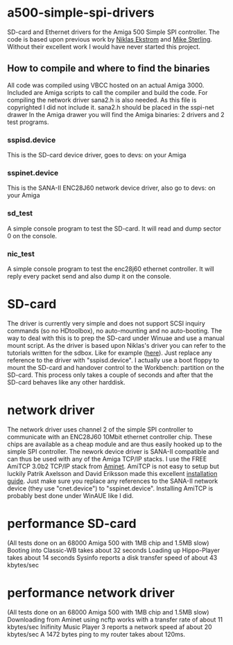 # a500-simple-spi-drivers
SD-card and Ethernet drivers for the Amiga 500 Simple SPI controller. 
The code is based upon previous work by [Niklas Ekstrom](https://github.com/niklasekstrom/amiga-par-to-spi-adapter) and [Mike Sterling](https://github.com/mikestir/k1208-drivers). Without their excellent work I would have never started this project.

## How to compile and where to find the binaries
All code was compiled using VBCC hosted on an actual Amiga 3000.
Included are Amiga scripts to call the compiler and build the code.
For compiling the network driver sana2.h is also needed. As this file is copyrighted I did not include it.
sana2.h should be placed in the sspi-net drawer
In the Amiga drawer you will find the Amiga binaries: 2 drivers and 2 test programs.
### sspisd.device
This is the SD-card device driver, goes to devs: on your Amiga
### sspinet.device
This is the SANA-II ENC28J60 network device driver, also go to devs: on your Amiga
### sd_test
A simple console program to test the SD-card. It will read and dump sector 0 on the console.
### nic_test
A simple console program to test the enc28j60 ethernet controller.
It will reply every packet send and also dump it on the console.

# SD-card
The driver is currently very simple and does not support SCSI inquiry commands (so no HDtoolbox), no auto-mounting and no auto-booting.
The way to deal with this is to prep the SD-card under Winuae and use a manual mount script. As the driver is based upon Niklas's driver you can refer to the tutorials written for the sdbox. Like for example ([here](https://www.kernelcrash.com/blog/cheap-hard-drive-for-the-amiga-500-with-sdbox/2020/09/26/)). Just replace any reference to the driver with "sspisd.device". I actually use a boot floppy to mount the SD-card and handover control to the Workbench: partition on the SD-card. This process only takes a couple of seconds and after that the SD-card behaves like any other harddisk.

# network driver
The network driver uses channel 2 of the simple SPI controller to communicate with an ENC28J60 10Mbit ethernet controller chip. These chips are available as a cheap module and are thus easily hooked up to the simple SPI controller. The nework device driver is SANA-II compatible and can thus be used with any of the Amiga TCP/IP stacks.
I use the FREE AmiTCP 3.0b2 TCP/IP stack from [Aminet](https://aminet.net/package/comm/net/AmiTCP-bin-30b2). AmiTCP is not easy to setup but luckily Patrik Axelsson and David Eriksson made this excellent [installation guide](http://megaburken.net/~patrik/AmiTCP_Install/). Just make sure you replace any references to the SANA-II network device (they use "cnet.device") to "sspinet.device". Installing AmiTCP is probably best done under WinAUE like I did.

# performance SD-card 
(All tests done on an 68000 Amiga 500 with 1MB chip and 1.5MB slow)
Booting into Classic-WB takes about 32 seconds
Loading up Hippo-Player takes about 14 seconds
Sysinfo reports a disk transfer speed of about 43 kbytes/sec

# performance network driver
(All tests done on an 68000 Amiga 500 with 1MB chip and 1.5MB slow)
Downloading from Aminet using ncftp works with a transfer rate of about 11 kbytes/sec
Inifinity Music Player 3 reports a network speed af about 20 kbytes/sec
A 1472 bytes ping to my router takes about 120ms.



